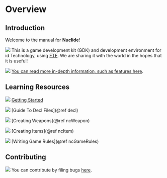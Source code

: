 # Overview

## Introduction

Welcome to the manual for **Nuclide**!

![](brick.png) This is a game development kit (GDK) and development environment for id Technology, using [FTE](https://www.fteqw.org/).
We are sharing it with the world in the hopes that it is useful!

![](book.png) [You can read more in-depth information, such as features here](About.md).

## Learning Resources

![](hourglass.png) [Getting Started](GettingStarted.md)

![](table.png) [Guide To Decl Files](@ref decl)

![](table_edit.png) [Creating Weapons](@ref ncWeapon)

![](table_edit.png) [Creating Items](@ref ncItem)

![](page_code.png) [Writing Game Rules](@ref ncGameRules)


## Contributing

![](bug.png) You can contribute by filing bugs [here](https://www.github.com/veravisions/nuclide).
